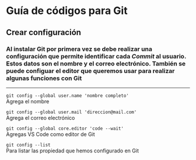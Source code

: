 # Guía de códigos para Git

## Crear configuración
### Al instalar Git por primera vez se debe realizar una configuración que permite identificar cada *Commit* al usuario. Estos datos son el nombre y el correo electrónico. También se puede configuar el editor que queremos usar para realizar algunas funciones con Git 
---  

`git config --global user.name 'nombre completo'`  
Agrega el nombre

`git config --global user.mail 'direccion@mail.com'`  
Agrega el correo electrónico

`git config --global core.editor 'code --wait'`  
Agregas VS Code como editor de Git

`git config --list`  
Para listar las propiedad que hemos configurado en Git